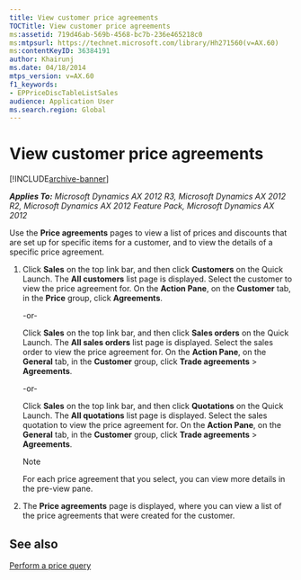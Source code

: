 ```yaml
---
title: View customer price agreements
TOCTitle: View customer price agreements
ms:assetid: 719d46ab-569b-4568-bc7b-236e465218c0
ms:mtpsurl: https://technet.microsoft.com/library/Hh271560(v=AX.60)
ms:contentKeyID: 36384191
author: Khairunj
ms.date: 04/18/2014
mtps_version: v=AX.60
f1_keywords:
- EPPriceDiscTableListSales
audience: Application User
ms.search.region: Global
---
```


# View customer price agreements 


[!INCLUDE[archive-banner](includes/archive-banner.md)]


_**Applies To:** Microsoft Dynamics AX 2012 R3, Microsoft Dynamics AX 2012 R2, Microsoft Dynamics AX 2012 Feature Pack, Microsoft Dynamics AX 2012_

Use the **Price agreements** pages to view a list of prices and discounts that are set up for specific items for a customer, and to view the details of a specific price agreement.

1.  Click **Sales** on the top link bar, and then click **Customers** on the Quick Launch. The **All customers** list page is displayed. Select the customer to view the price agreement for. On the **Action Pane**, on the **Customer** tab, in the **Price** group, click **Agreements**.
    
    \-or-
    
    Click **Sales** on the top link bar, and then click **Sales orders** on the Quick Launch. The **All sales orders** list page is displayed. Select the sales order to view the price agreement for. On the **Action Pane**, on the **General** tab, in the **Customer** group, click **Trade agreements** \> **Agreements**.
    
    \-or-
    
    Click **Sales** on the top link bar, and then click **Quotations** on the Quick Launch. The **All quotations** list page is displayed. Select the sales quotation to view the price agreement for. On the **Action Pane**, on the **General** tab, in the **Customer** group, click **Trade agreements** \> **Agreements**.
    

    > [!NOTE]
    > <P>For each price agreement that you select, you can view more details in the pre-view pane.</P>



2.  The **Price agreements** page is displayed, where you can view a list of the price agreements that were created for the customer.

## See also

[Perform a price query](perform-a-price-query.md)

  


